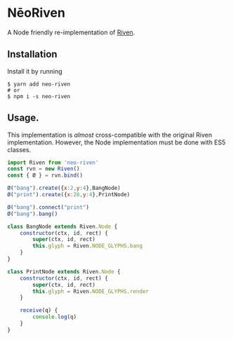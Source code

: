 # NēoRiven
A Node friendly re-implementation of [Riven](https://github.com/XXIIVV/Riven).

## Installation
Install it by running  
```shell
$ yarn add neo-riven
# or
$ npm i -s neo-riven
```

## Usage.
This implementation is *almost* cross-compatible with the original Riven implementation. However, the Node implementation must be done with ES5 classes.

```javascript
import Riven from 'neo-riven'
const rvn = new Riven()
const { Ø } = rvn.bind()

Ø("bang").create({x:2,y:4},BangNode)
Ø("print").create({x:20,y:4},PrintNode)

Ø("bang").connect("print")
Ø("bang").bang()

class BangNode extends Riven.Node {
	constructor(ctx, id, rect) {
		super(ctx, id, rect)
		this.glyph = Riven.NODE_GLYPHS.bang
	}
}

class PrintNode extends Riven.Node {
	constructor(ctx, id, rect) {
		super(ctx, id, rect)
		this.glyph = Riven.NODE_GLYPHS.render
	}

	receive(q) {
		console.log(q)
	}
}
```